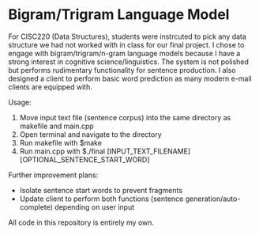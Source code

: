 # Bigram/Trigram Language Model

For CISC220 (Data Structures), students were instrcuted to pick any data structure we had not worked with in class for our final project. 
I chose to engage with bigram/trigram/n-gram language models because I have a strong interest in cognitive science/linguistics. 
The system is not polished but performs rudimentary functionality for sentence production. 
I also designed a client to perform basic word prediction as many modern e-mail clients are equipped with. 



Usage:
1. Move input text file (sentence corpus) into the same directory as makefile and main.cpp
2. Open terminal and navigate to the directory
3. Run makefile with $make
4. Run main.cpp with $./final [INPUT_TEXT_FILENAME] [OPTIONAL_SENTENCE_START_WORD]


Further improvement plans:
- Isolate sentence start words to prevent fragments
- Update client to perform both functions (sentence generation/auto-complete) depending on user input



All code in this repository is entirely my own. 
